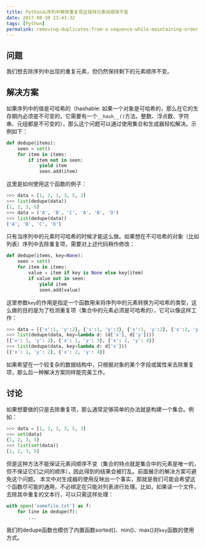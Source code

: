 ```yaml
---
title: Python从序列中移除重复项且保持元素间顺序不变
date: 2017-08-30 23:43:32
tags: [Python]
permalink: removing-duplicates-from-a-sequence-while-maintaining-order
---
```

## 问题 ##
我们想去除序列中出现的重复元素，但仍然保持剩下的元素顺序不变。
## 解决方案 ##
如果序列中的值是可哈希的（hashable: 如果一个对象是可哈希的，那么在它的生存期内必须是不可变的，它需要有一个`__hash__()`方法。整数、浮点数、字符串、元组都是不可变的），那么这个问题可以通过使用集合和生成器轻松解决。示例如下：
<!-- more -->
```python
def dedupe(items):
    seen = set()
    for item in items:
        if item not in seen:
            yield item
            seen.add(item)
```
这里是如何使用这个函数的例子：
```python
>>> data = [1, 2, 1, 3, 5, 3]
>>> list(dedupe(data))
[1, 2, 3, 5]
>>> data = ('A', 'B', 'C', 'A', 'B', 'D')
>>> list(dedupe(data))
['A', 'B', 'C', 'D']
```
只有当序列中的元素时可哈希的时候才能这么做。如果想在不可哈希的对象（比如列表）序列中去除重复项，需要对上述代码稍作修改：
```python
def dedupe(items, key=None):
    seen = set()
    for item in items:
        value = item if key is None else key(item)
        if value not in seen:
            yield item
            seen.add(value)
```
这里参数`key`的作用是指定一个函数用来将序列中的元素转换为可哈希的类型，这么做的目的是为了检测重复项（集合中的元素必须是可哈希的），它可以像这样工作：
```python
>>> data = [{'x':1, 'y':2}, {'x':1, 'y':3}, {'x':1, 'y':2}, {'x':2, 'y':4}]
>>> list(dedupe(data, key=lambda d: (d['x'], d['y'])))
[{'x': 1, 'y': 2}, {'x': 1, 'y': 3}, {'x': 2, 'y': 4}]
>>> list(dedupe(data, key=lambda d: d['x']))
[{'x': 1, 'y': 2}, {'x': 2, 'y': 4}]
```
如果希望在一个较复杂的数据结构中，只根据对象的某个字段或属性来去除重复项，那么后一种解决方案同样能完美工作。
## 讨论 ##
如果想要做的只是去除重复项，那么通常足够简单的办法就是构建一个集合。例如：
```python
>>> data = [1, 2, 1, 3, 5, 3]
>>> set(data)
{1, 2, 3, 5}
>>> list(set(data))
[1, 2, 3, 5]
```
但是这种方法不能保证元素间顺序不变（集合的特点就是集合中的元素是唯一的，但不保证它们之间的顺序），因此得到的结果会被打乱。前面展示的解决方案可避免这个问题。
本文中对生成器的使用反映出一个事实，那就是我们可能会希望这个函数尽可能的通用，不必绑定在只能对列表进行处理。比如，如果读一个文件，去除其中重复的文本行，可以只需这样处理：
```python
with open('somefile.txt') as f:
    for line in dedupe(f):
        ...
```
我们的dedupe函数也模仿了内置函数sorted()、min()、max()对`key`函数的使用方式。